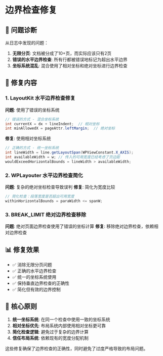 # 边界检查修复

## 🚨 问题诊断
从日志中发现的问题：
1. **无限分页**: 文档被分成了10+页，而实际应该只有2页
2. **错误的水平边界检查**: 所有行都被错误地标记为超出水平边界
3. **坐标系统混乱**: 混合使用了相对坐标和绝对坐标进行边界检查

## 🔧 修复内容

### 1. LayoutKit 水平边界检查修复
**问题**: 使用了错误的坐标系统
```java
// 错误的方式 - 混合坐标系统
int currentX = dx + lineIndent;  // 相对坐标
int minAllowedX = pageAttr.leftMargin;  // 绝对坐标
```

**修复**: 使用相对坐标系统
```java
// 正确的方式 - 统一坐标系统
int lineWidth = line.getLayoutSpan(WPViewConstant.X_AXIS);
int availableWidth = w; // 传入的可用宽度已经考虑了页边距
wouldExceedHorizontalBounds = lineWidth > availableWidth;
```

### 2. WPLayouter 水平边界检查简化
**问题**: 复杂的绝对坐标检查导致误判
**修复**: 简化为宽度比较
```java
// 简化检查：段落宽度是否超出可用宽度
withinHorizontalBounds = paraWidth <= spanW;
```

### 3. BREAK_LIMIT 绝对边界检查移除
**问题**: 绝对页面边界检查使用了错误的坐标计算
**修复**: 移除绝对边界检查，依赖相对边界检查

## 📊 修复效果
- ✅ 消除无限分页问题
- ✅ 正确的水平边界检查
- ✅ 统一的坐标系统使用
- ✅ 保持垂直边界检查的正确性
- ✅ 简化但有效的边界控制

## 🎯 核心原则
1. **统一坐标系统**: 在同一个检查中使用一致的坐标系统
2. **相对坐标优先**: 布局系统内部使用相对坐标更可靠
3. **简化检查逻辑**: 避免过于复杂的边界计算
4. **信任布局系统**: 依赖现有的宽度分配机制

这些修复确保了边界检查的正确性，同时避免了过度严格导致的布局问题。